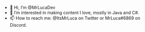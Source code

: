 - 👋 Hi, I’m @MrLucaDev
- 👀 I’m interested in making content I love, mostly in Java and C#.
- 📫 How to reach me: @ItsMrLuca on Twitter or MrLuca#6869 on Discord.

<!---
MrLucaDev/MrLucaDev is a ✨ special ✨ repository because its `README.md` (this file) appears on your GitHub profile.
You can click the Preview link to take a look at your changes.
--->
